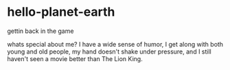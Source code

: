 # hello-planet-earth
gettin back in the game


whats special about me? I have a wide sense of humor, I get along with both young and old people, my hand doesn't shake under pressure, and I still haven't seen a movie better than The Lion King.
